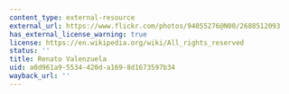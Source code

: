 ```yaml
---
content_type: external-resource
external_url: https://www.flickr.com/photos/94055276@N00/2688512093
has_external_license_warning: true
license: https://en.wikipedia.org/wiki/All_rights_reserved
status: ''
title: Renato Valenzuela
uid: a0d961a9-5534-420d-a169-8d1673597b34
wayback_url: ''
---
```


